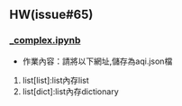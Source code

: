 ## HW(issue#65)
### [_complex.ipynb](./_complex.ipynb)

- 作業內容：請將以下網址,儲存為aqi.json檔
1. list[list]:list內存list
2. list[dict]:list內存dictionary
